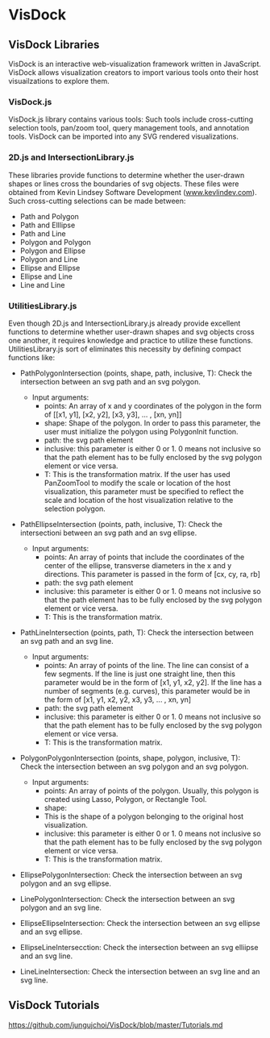 VisDock
=======

VisDock Libraries
----------------------------------------------------------------------------------------------------
VisDock is an interactive web-visualization framework written in JavaScript. VisDock allows visualization creators to import various tools onto their host visuailzations to explore them.

### VisDock.js
VisDock.js library contains various tools: Such tools include cross-cutting selection tools, pan/zoom tool, query management tools, and annotation tools. VisDock can be imported into any SVG rendered visualizations.

### 2D.js and IntersectionLibrary.js
These libraries provide functions to determine whether the user-drawn shapes or lines cross the boundaries of svg objects. These files were obtained from Kevin Lindsey Software Development (www.kevlindev.com). 
Such cross-cutting selections can be made between:
- Path and Polygon
- Path and Elllipse
- Path and Line
- Polygon and Polygon
- Polygon and Ellipse
- Polygon and Line
- Ellipse and Ellipse
- Ellipse and Line
- Line and Line

### UtilitiesLibrary.js
Even though 2D.js and IntersectionLibrary.js already provide excellent functions to determine whether user-drawn shapes and svg objects cross one another, it requires knowledge and practice to utilize these functions. UtilitiesLibrary.js sort of eliminates this necessity by defining compact functions like:

- PathPolygonIntersection (points, shape, path, inclusive, T): Check the intersection between an svg path and an svg polygon.
  * Input arguments: 
    + points: An array of x and y coordinates of the polygon in the form of [[x1, y1], [x2, y2], [x3, y3], ... , [xn, yn]]
    + shape: Shape of the polygon. In order to pass this parameter, the user must initialize the polygon using PolygonInit function.
    + path: the svg path element
    + inclusive: this parameter is either 0 or 1. 0 means not inclusive so that the path element has to be fully enclosed by the svg polygon element or vice versa.
    + T: This is the transformation matrix. If the user has used PanZoomTool to modify the scale or location of the host visualization, this parameter must be specified to reflect the scale and location of the host visualization relative to the selection polygon.
    
- PathEllipseIntersection (points, path, inclusive, T): Check the intersectioni between an svg path and an svg ellipse.
  * Input arguments: 
    + points: An array of points that include the coordinates of the center of the ellipse, transverse diameters in the x and y directions. This parameter is passed in the form of [cx, cy, ra, rb]
    + path: the svg path element
    + inclusive: this parameter is either 0 or 1. 0 means not inclusive so that the path element has to be fully enclosed by the svg polygon element or vice versa.
    + T: This is the transformation matrix. 

- PathLineIntersection (points, path, T): Check the intersection between an svg path and an svg line.
  * Input arguments: 
    + points: An array of points of the line. The line can consist of a few segments. If the line is just one straight line, then this parameter would be in the form of [x1, y1, x2, y2]. If the line has a number of segments (e.g. curves), this parameter would be in the form of [x1, y1, x2, y2, x3, y3, ... , xn, yn]
    + path: the svg path element
    + inclusive: this parameter is either 0 or 1. 0 means not inclusive so that the path element has to be fully enclosed by the svg polygon element or vice versa.
    + T: This is the transformation matrix. 
    
- PolygonPolygonIntersection (points, shape, polygon, inclusive, T): Check the intersection between an svg polygon and an svg polygon.
  * Input arguments: 
    + points: An array of points of the polygon. Usually, this polygon is created using Lasso, Polygon, or Rectangle Tool.
    + shape: 
    + This is the shape of a polygon belonging to the original host visualization.
    + inclusive: this parameter is either 0 or 1. 0 means not inclusive so that the path element has to be fully enclosed by the svg polygon element or vice versa.
    + T: This is the transformation matrix. 
    
- EllipsePolygonIntersection: Check the intersection between an svg polygon and an svg ellipse.
- LinePolygonIntersection: Check the intersection between an svg polygon and an svg line.
- EllipseEllipseIntersection: Check the intersection between an svg ellipse and an svg ellipse.
- EllipseLineIntersecction: Check the intersection between an svg elliipse and an svg line.
- LineLineIntersection: Check the intersection between an svg line and an svg line.

VisDock Tutorials
------------------------------------------------------------------------------------------------------
https://github.com/jungujchoi/VisDock/blob/master/Tutorials.md
